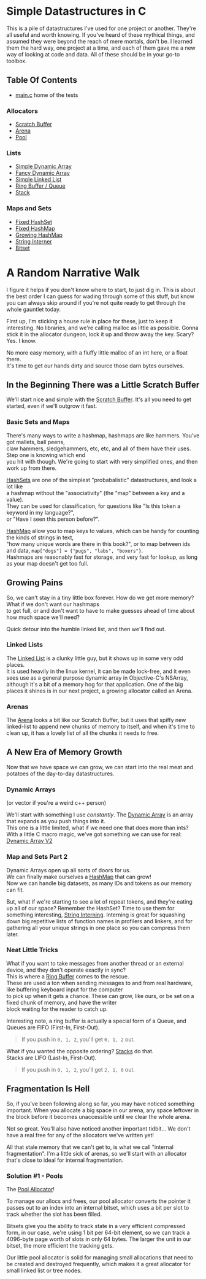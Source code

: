 # Simple Datastructures in C

This is a pile of datastructures I've used for one project or another. They're all useful and worth knowing.
If you've heard of these mythical things, and assumed they were beyond the reach of mere mortals, don't be.
I learned them the hard way, one project at a time, and each of them gave me a new way of looking at code and data.
All of these should be in your go-to toolbox.


## Table Of Contents
- [main.c](main.c) home of the tests

### Allocators
- [Scratch Buffer](allocators/scratch.h)
- [Arena](allocators/arena.h)
- [Pool](allocators/pool.h)

### Lists
- [Simple Dynamic Array](lists/simple_dynarray.h)
- [Fancy Dynamic Array](lists/dynarray.h)
- [Simple Linked List](lists/simple_linked_list.h)
- [Ring Buffer / Queue](lists/ring_buffer.h)
- [Stack](lists/stack.h)

### Maps and Sets
- [Fixed HashSet](maps/fixed_set.h)
- [Fixed HashMap](maps/fixed_map.h)
- [Growing HashMap](maps/growing_map.h)
- [String Interner](maps/intern.h)
- [Bitset](allocators/pool.h)

# A Random Narrative Walk

I figure it helps if you don't know where to start, to just dig in. This is about the
best order I can guess for wading through some of this stuff, but know you can always
skip around if you're not quite ready to get through the whole gauntlet today.

First up, I'm sticking a house rule in place for these, just to keep it interesting.
No libraries, and we're calling malloc as little as possible.
Gonna stick it in the allocator dungeon, lock it up and throw away the key. Scary? Yes. I know. 
 
No more easy memory, with a fluffy little malloc of an int here, or a float there.  
It's time to get our hands dirty and source those darn bytes ourselves.


## In the Beginning There was a Little Scratch Buffer

We'll start nice and simple with the [Scratch Buffer](allocators/scratch.h).
It's all you need to get started, even if we'll outgrow it fast.

### Basic Sets and Maps
There's many ways to write a hashmap, hashmaps are like hammers. You've got mallets, ball peens,  
claw hammers, sledgehammers, etc, etc, and all of them have their uses. Step one is knowing which end  
you hit with though. We're going to start with very simplified ones, and then work up from there.

[HashSets](maps/fixed_set.h) are one of the simplest "probabalistic" datastructures, and look a lot like  
a hashmap without the "associativity" (the "map" between a key and a value).  
They can be used for classification, for questions like "Is this token a keyword in my language?",  
or "Have I seen this person before?".

[HashMap](maps/fixed_map.h) allow you to map keys to values, which can be handy for counting the kinds of strings in text,  
"how many unique words are there in this book?", or to map between ids and data, `map["dogs"] = {"pugs", "labs", "boxers"}`.  
Hashmaps are reasonably fast for storage, and very fast for lookup, as long as your map doesn't get too full.

## Growing Pains
So, we can't stay in a tiny little box forever. How do we get more memory? What if we don't want our hashmaps  
to get full, or and don't want to have to make guesses ahead of time about how much space we'll need?  

Quick detour into the humble linked list, and then we'll find out.

### Linked Lists
The [Linked List](lists/simple_linked_list.h) is a clunky little guy, but it shows up in some very odd places.  
It is used heavily in the linux kernel, it can be made lock-free, and it even sees use as a general purpose dynamic
array in Objective-C's NSArray, although it's a bit of a memory hog for that application.
One of the big places it shines is in our next project, a growing allocator called an Arena.

### Arenas
The [Arena](allocators/arena.h) looks a bit like our Scratch Buffer, but it uses that spiffy new linked-list to append
new chunks of memory to itself, and when it's time to clean up, it has a lovely list of all the chunks it needs to free.


## A New Era of Memory Growth
Now that we have space we can grow, we can start into the real meat and potatoes of the day-to-day datastructures.

### Dynamic Arrays
(or vector if you're a weird c++ person)

We'll start with something I use *constantly*.
The [Dynamic Array](lists/simple_dynarray.h) is an array that expands as you push things into it.  
This one is a little limited, what if we need one that does more than ints?  
With a little C macro magic, we've got something we can use for real: [Dynamic Array V2](lists/dynarray.h)

### Map and Sets Part 2

Dynamic Arrays open up all sorts of doors for us.  
We can finally make ourselves a [HashMap](maps/growing_map.h) that can grow!  
Now we can handle big datasets, as many IDs and tokens as our memory can fit.

But, what if we're starting to see a lot of repeat tokens, and they're eating up all of our space?
Remember the HashSet? Time to use them for something interesting, [String Interning](maps/intern.h).
Interning is great for squashing down big repetitive lists of function names in profilers and linkers, and
for gathering all your unique strings in one place so you can compress them later.

### Neat Little Tricks

What if you want to take messages from another thread or an external device, and they don't operate exactly in sync?  
This is where a [Ring Buffer](lists/ring_buffer.h) comes to the rescue.  
These are used a ton when sending messages to and from real hardware, like buffering keyboard input for the computer  
to pick up when it gets a chance. These can grow, like ours, or be set on a fixed chunk of memory, and have the writer  
block waiting for the reader to catch up.

Interesting note, a ring buffer is actually a special form of a Queue,
and Queues are FIFO (First-In, First-Out).
> If you push in `0, 1, 2`, you'll get `0, 1, 2` out.

What if you wanted the opposite ordering? [Stacks](lists/stack.h) do that.  
Stacks are LIFO (Last-In, First-Out). 
> If you push in `0, 1, 2`, you'll get `2, 1, 0` out.

## Fragmentation Is Hell
So, if you've been following along so far, you may have noticed something important.
When you allocate a big space in our arena, any space leftover in the block before it becomes unaccessible until we clear the whole arena.

Not so great. You'll also have noticed another important tidbit...
We don't have a real free for any of the allocators we've written yet!

All that stale memory that we can't get to, is what we call "internal fragmentation".
I'm a little sick of arenas, so we'll start with an allocator that's close to ideal for internal fragmentation.  

### Solution #1 - Pools
The [Pool Allocator](allocators/pool.h)!

To manage our allocs and frees, our pool allocator converts the pointer it passes out to an index into an internal bitset,
which uses a bit per slot to track whether the slot has been filled.

Bitsets give you the ability to track state in a very efficient compressed form, in our case, we're using 1 bit per 64-bit element,
so we can track a 4096-byte page worth of slots in only 64 bytes. The larger the unit in our bitset, the more efficient the tracking gets.

Our little pool allocator is solid for managing small allocations that need to be created and destroyed frequently,
which makes it a great allocator for small linked list or tree nodes.
